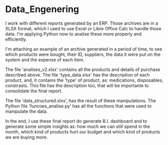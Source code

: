 # Data_Engenering
I work with different reports generated by an ERP. Those archives are in a XLSX format, which I used to use Excel or Libre Office Calc to handle those data. I'm applying Python now to analise these more properly and efficiently.

I'm attaching an example of an archive generated in a period of time, to see which products were bought, their ID,  suppliers, the data it were put on the system and the expense of each item.

The file 'analises_v2.xlsx' contains all the products and details of purchase described above. The file 'type_data.xlsx' has the description of each product, and, it contains the 'type' of product, as: medications, disposables, constrasts. This file has the description too, that will be importante to consolidate the final report.

The file 'data_structured.xlxs', has the result of these manipulations. The Python file 'funcoes_analise.py' has all the functions that were used to manipulate the data.

In the end, I use these final report do generate B.I. dashboard and to generate some simple insights as: how much we can still spend in the month, which kind of products hurt our budget and which kind of products we are buying more.

